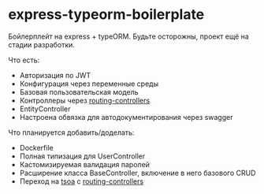 # express-typeorm-boilerplate

Бойлерплейт на express + typeORM. Будьте осторожны, проект ещё на стадии разработки.

Что есть:

- Авторизация по JWT
- Конфигурация через переменные среды
- Базовая пользовательская модель
- Контроллеры через [routing-controllers](https://github.com/typestack/routing-controllers)
- EntityController
- Настроена обвязка для автодокументирования через swagger

Что планируется добавить/доделать:

- Dockerfile
- Полная типизация для UserController
- Кастомизируемая валидация паролей
- Расширение класса BaseController, включение в него базового CRUD
- Переход на [tsoa](https://tsoa-community.github.io/docs/) с [routing-controllers](https://github.com/typestack/routing-controllers)

